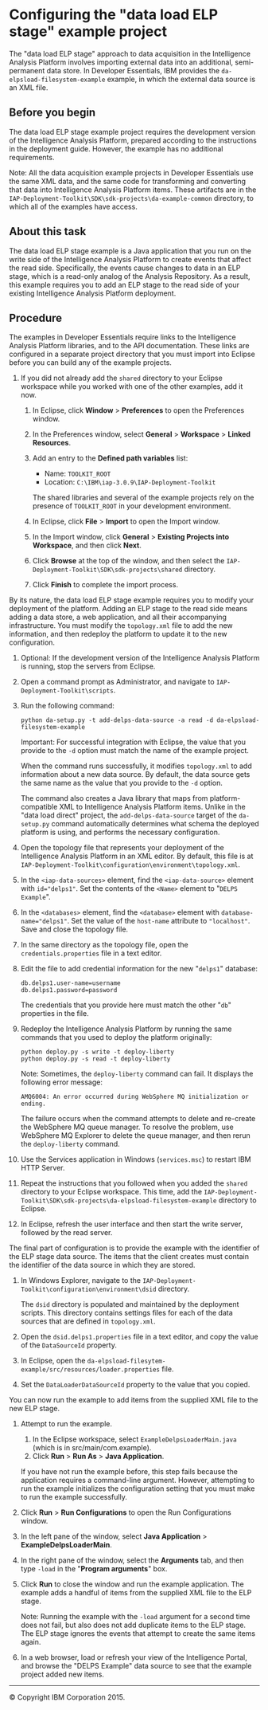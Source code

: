 Configuring the "data load ELP stage" example project
=====================================================

The "data load ELP stage" approach to data acquisition in the Intelligence Analysis Platform involves importing external data into an additional, semi-permanent data store. In Developer Essentials, IBM provides the `da-elpsload-filesystem-example` example, in which the external data source is an XML file.

Before you begin
----------------

The data load ELP stage example project requires the development version of the Intelligence Analysis Platform, prepared according to the instructions in the deployment guide. However, the example has no additional requirements.

Note: All the data acquisition example projects in Developer Essentials use the same XML data, and the same code for transforming and converting that data into Intelligence Analysis Platform items. These artifacts are in the `IAP-Deployment-Toolkit\SDK\sdk-projects\da-example-common` directory, to which all of the examples have access.

About this task
---------------

The data load ELP stage example is a Java application that you run on the write side of the Intelligence Analysis Platform to create events that affect the read side. Specifically, the events cause changes to data in an ELP stage, which is a read-only analog of the Analysis Repository. As a result, this example requires you to add an ELP stage to the read side of your existing Intelligence Analysis Platform deployment.

Procedure
---------

The examples in Developer Essentials require links to the Intelligence Analysis Platform libraries, and to the API documentation. These links are configured in a separate project directory that you must import into Eclipse before you can build any of the example projects.

1.  If you did not already add the `shared` directory to your Eclipse workspace while you worked with one of the other examples, add it now.
    1.  In Eclipse, click **Window** \> **Preferences** to open the Preferences window.
    2.  In the Preferences window, select **General** \> **Workspace** \> **Linked Resources**.
    3.  Add an entry to the **Defined path variables** list:

        -   Name: `TOOLKIT_ROOT`
        -   Location: `C:\IBM\iap-3.0.9\IAP-Deployment-Toolkit`

        The shared libraries and several of the example projects rely on the presence of `TOOLKIT_ROOT` in your development environment.

    4.  In Eclipse, click **File** \> **Import** to open the Import window.
    5.  In the Import window, click **General** \> **Existing Projects into Workspace**, and then click **Next**.
    6.  Click **Browse** at the top of the window, and then select the `IAP-Deployment-Toolkit\SDK\sdk-projects\shared` directory.
    7.  Click **Finish** to complete the import process.

By its nature, the data load ELP stage example requires you to modify your deployment of the platform. Adding an ELP stage to the read side means adding a data store, a web application, and all their accompanying infrastructure. You must modify the `topology.xml` file to add the new information, and then redeploy the platform to update it to the new configuration.

1.  Optional: If the development version of the Intelligence Analysis Platform is running, stop the servers from Eclipse.
2.  Open a command prompt as Administrator, and navigate to `IAP-Deployment-Toolkit\scripts`.
3.  Run the following command:

    ``` {.pre .codeblock}
    python da-setup.py -t add-delps-data-source -a read -d da-elpsload-filesystem-example
    ```

    Important: For successful integration with Eclipse, the value that you provide to the `-d` option must match the name of the example project.

    When the command runs successfully, it modifies `topology.xml` to add information about a new data source. By default, the data source gets the same name as the value that you provide to the `-d` option.

    The command also creates a Java library that maps from platform-compatible XML to Intelligence Analysis Platform items. Unlike in the "data load direct" project, the `add-delps-data-source` target of the `da-setup.py` command automatically determines what schema the deployed platform is using, and performs the necessary configuration.

4.  Open the topology file that represents your deployment of the Intelligence Analysis Platform in an XML editor. By default, this file is at `IAP-Deployment-Toolkit\configuration\environment\topology.xml`.
5.  In the `<iap-data-sources>` element, find the `<iap-data-source>` element with `id="delps1"`. Set the contents of the `<Name>` element to "`DELPS Example`".
6.  In the `<databases>` element, find the `<database>` element with `database-name="delps1"`. Set the value of the `host-name` attribute to `"localhost"`. Save and close the topology file.
7.  In the same directory as the topology file, open the `credentials.properties` file in a text editor.
8.  Edit the file to add credential information for the new "`delps1`" database:

    ``` {.pre .codeblock}
    db.delps1.user-name=username
    db.delps1.password=password
    ```

    The credentials that you provide here must match the other "`db`" properties in the file.

9.  Redeploy the Intelligence Analysis Platform by running the same commands that you used to deploy the platform originally:

    ``` {.pre .codeblock}
    python deploy.py -s write -t deploy-liberty
    python deploy.py -s read -t deploy-liberty
    ```

    Note: Sometimes, the `deploy-liberty` command can fail. It displays the following error message:

    `AMQ6004: An error occurred during WebSphere MQ initialization or ending.`

    The failure occurs when the command attempts to delete and re-create the WebSphere MQ queue manager. To resolve the problem, use WebSphere MQ Explorer to delete the queue manager, and then rerun the `deploy-liberty` command.

10. Use the Services application in Windows (`services.msc`) to restart IBM HTTP Server.
11. Repeat the instructions that you followed when you added the `shared` directory to your Eclipse workspace. This time, add the `IAP-Deployment-Toolkit\SDK\sdk-projects\da-elpsload-filesystem-example` directory to Eclipse.
12. In Eclipse, refresh the user interface and then start the write server, followed by the read server.

The final part of configuration is to provide the example with the identifier of the ELP stage data source. The items that the client creates must contain the identifier of the data source in which they are stored.

1.  In Windows Explorer, navigate to the `IAP-Deployment-Toolkit\configuration\environment\dsid` directory.

    The `dsid` directory is populated and maintained by the deployment scripts. This directory contains settings files for each of the data sources that are defined in `topology.xml`.

2.  Open the `dsid.delps1.properties` file in a text editor, and copy the value of the `DataSourceId` property.
3.  In Eclipse, open the `da-elpsload-filesytem-example/src/resources/loader.properties` file.
4.  Set the `DataLoaderDataSourceId` property to the value that you copied.

You can now run the example to add items from the supplied XML file to the new ELP stage.

1.  Attempt to run the example.

    1.  In the Eclipse workspace, select `ExampleDelpsLoaderMain.java` (which is in src/main/com.example).
    2.  Click **Run** \> **Run As** \> **Java Application**.

    If you have not run the example before, this step fails because the application requires a command-line argument. However, attempting to run the example initializes the configuration setting that you must make to run the example successfully.

2.  Click **Run** \> **Run Configurations** to open the Run Configurations window.
3.  In the left pane of the window, select **Java Application** \> **ExampleDelpsLoaderMain**.
4.  In the right pane of the window, select the **Arguments** tab, and then type `-load` in the "**Program arguments**" box.
5.  Click **Run** to close the window and run the example application. The example adds a handful of items from the supplied XML file to the ELP stage.

    Note: Running the example with the `-load` argument for a second time does not fail, but also does not add duplicate items to the ELP stage. The ELP stage ignores the events that attempt to create the same items again.

6.  In a web browser, load or refresh your view of the Intelligence Portal, and browse the "DELPS Example" data source to see that the example project added new items.

* * * * *

© Copyright IBM Corporation 2015.


